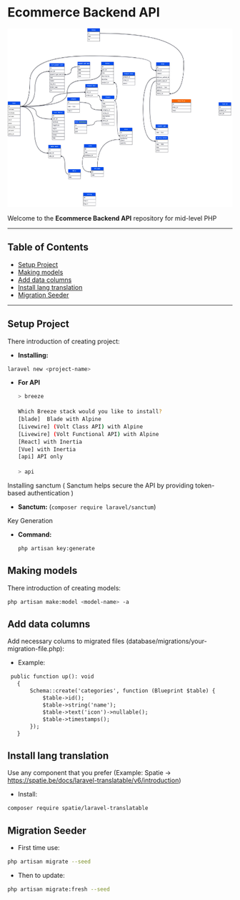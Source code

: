 # Ecommerce Backend API
<img src="Ecommerce project.drawio.png" alt="UI Screenshot" width="800" height="400">

Welcome to the **Ecommerce Backend API** repository for mid-level PHP


---

## Table of Contents
- [Setup Project](#setup-project)
- [Making models](#making-models)
- [Add data columns](#add-data-columns)
- [Install lang translation](#install-lang-translation)
- [Migration Seeder](#migration-seeder)


---


## Setup Project
There introduction of creating project:
- **Installing:** 
 ```bash
 laravel new <project-name>
 ```
- **For API**
   ```bash
   > breeze

   Which Breeze stack would you like to install?
   [blade]  Blade with Alpine
   [Livewire] (Volt Class API) with Alpine
   [Livewire] (Volt Functional API) with Alpine
   [React] with Inertia
   [Vue] with Inertia
   [api] API only
   
   > api
   ```
Installing sanctum ( Sanctum helps secure the API by providing token-based authentication )
- **Sanctum:** (```composer require laravel/sanctum```)

Key Generation
- **Command:** 
   ```bash
   php artisan key:generate
   ```



## Making models
There introduction of creating models:
 ```bash
 php artisan make:model <model-name> -a
 ```


## Add data columns
Add necessary colums to migrated files (database/migrations/your-migration-file.php):
 - Example:
 ```
  public function up(): void
    {
        Schema::create('categories', function (Blueprint $table) {
            $table->id();
            $table->string('name');
            $table->text('icon')->nullable();
            $table->timestamps();
        });
    }
 ```


## Install lang translation
Use any component that you prefer (Example: Spatie -> https://spatie.be/docs/laravel-translatable/v6/introduction)
 - Install:
 ```bash
 composer require spatie/laravel-translatable
 ```



## Migration Seeder
- First time use:
 ```bash
 php artisan migrate --seed
 ```
- Then to update:
 ```bash
 php artisan migrate:fresh --seed
 ```
